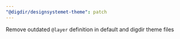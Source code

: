 ```yaml
---
"@digdir/designsystemet-theme": patch
---
```


Remove outdated `@layer` definition in default and digdir theme files
